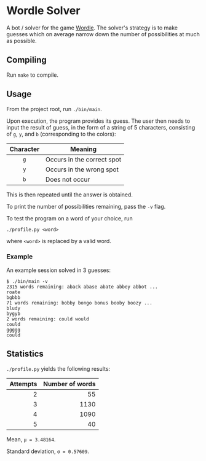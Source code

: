 # Wordle Solver

A bot / solver for the game [Wordle](https://www.powerlanguage.co.uk/wordle/). The solver's strategy is to make guesses which on average narrow down the number of possibilities at much as possible.

## Compiling

Run `make` to compile.

## Usage

From the project root, run `./bin/main`.

Upon execution, the program provides its guess. The user then needs to input the result of guess, in the form of a string of 5 characters, consisting of `g`, `y`, and `b` (corresponding to the colors):

| Character | Meaning                    |
|:---------:| -------------------------- |
| `g`       | Occurs in the correct spot |
| `y`       | Occurs in the wrong spot   |
| `b`       | Does not occur             |

This is then repeated until the answer is obtained.

To print the number of possibilities remaining, pass the `-v` flag.

To test the program on a word of your choice, run
```
./profile.py <word>
```
where `<word>` is replaced by a valid word.

### Example

An example session solved in 3 guesses:
```
$ ./bin/main -v
2315 words remaining: aback abase abate abbey abbot ...
roate
bgbbb
71 words remaining: bobby bongo bonus booby boozy ...
bludy
bygyb
2 words remaining: could would
could
ggggg
could
```

## Statistics

`./profile.py` yields the following results:

| Attempts | Number of words |
| --------:| ---------------:|
| 2        | 55              |
| 3        | 1130            |
| 4        | 1090            |
| 5        | 40              |

Mean, `μ = 3.48164`.

Standard deviation, `σ = 0.57609`.
